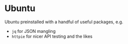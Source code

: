 # Ubuntu

Ubuntu preinstalled with a handful of useful packages, e.g.

- `jq` for JSON mangling
- `httpie` for nicer API testing and the likes
